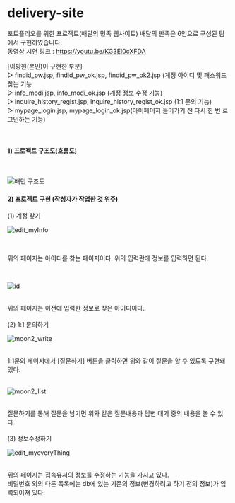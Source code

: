 # delivery-site
포트폴리오를 위한 프로젝트(배달의 민족 웹사이트)
배달의 만족은 6인으로 구성된 팀에서 구현하였습니다.<br/>
동영상 시연 링크 : https://youtu.be/KG3El0cXFDA <br/>

[이방원(본인)이 구현한 부분]<br/>
▷ findid_pw.jsp, findid_pw_ok.jsp, findid_pw_ok2.jsp (계정 아이디 및 패스워드 찾는 기능 <br/> 
▷ info_modi.jsp, info_modi_ok.jsp (계정 정보 수정 기능)<br/> 
▷ inquire_history_regist.jsp, inquire_history_regist_ok.jsp (1:1 문의 기능) <br/>
▷ mypage_login.jsp, mypage_login_ok.jsp(마이페이지 들어가기 전 다시 한 번 로그인하는 기능) <br/>


<br/>

#### 1) 프로젝트 구조도(흐름도)
<br/>


![배민 구조도](https://user-images.githubusercontent.com/74960408/146306733-43f86760-1808-460c-8de3-69fbf8f8806e.jpg)


#### 2) 프로젝트 구현 (작성자가 작업한 것 위주)

(1) 계정 찾기
<br/>

![edit_myInfo](https://user-images.githubusercontent.com/74960408/146307224-b05fab7f-184b-4753-8de2-a21edd9e4ffa.jpg)

<br/>

위의 페이지는 아이디를 찾는 페이지이다. 위의 입력란에 정보를 입력하면 된다.

<br/>

![id](https://user-images.githubusercontent.com/74960408/146307390-274b018a-ea5d-4f04-aba7-145f2a5d6588.jpg)

<br/> 
위의 페이지는 이전에 입력한 정보로 찾은 아이디이다.
<br/>
<br/>
(2) 1:1 문의하기
<br/>

![moon2_write](https://user-images.githubusercontent.com/74960408/146307581-e8516db4-166a-484f-8338-84fee7ada36e.jpg)

<br/>
1:1문의 페이지에서 [질문하기] 버튼을 클릭하면 위와 같이 질문을 할 수 있도록 구현돼있다.
<br/>
<br/>

![moon2_list](https://user-images.githubusercontent.com/74960408/146307750-20b0040e-8bd1-4257-aefd-2af4724ce179.jpg)

<br/>
질문하기를 통해 질문을 남기면 위와 같은 질문내용과 답변 대기 중의 내용을 볼 수 있다.
<br/>
<br/>
(3) 정보수정하기
<br/>

![edit_myeveryThing](https://user-images.githubusercontent.com/74960408/146307841-7e6d8921-86d6-405e-ab1d-698e35ff3093.jpg)

<br/>
위의 페이지는 접속유저의 정보를 수정하는 기능을 가지고 있다.<br/>
비밀번호 외의 다른 목록에는 db에 있는 기존의 정보(변경하려고 하기 전의 정보)가 입력되어져 있다. 

